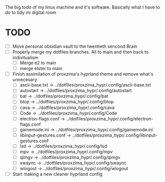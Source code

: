 The big todo of my linux machine and it's software. Basically what I have to do to tidy mi digital room

# TODO
- [ ] Move personal obsidian vault to the twentieth sencond Brain
- [ ] Properly merge my dotfiles branches. All to main and then back to indivitualism
    - [ ] Merge e2 to main
    - [ ] merge elster to main
- [ ] Finish assimilation of proxzima's hyprland theme and remove what's unnecesary 
    - [ ] ascii-base.txt -> ../dotfiles/proxzima_hypr/.config/ascii-base.txt
    - [ ] autostart -> ../dotfiles/proxzima_hypr/.config/autostart
    - [ ] bat -> ../dotfiles/proxzima_hypr/.config/bat
    - [ ] btop -> ../dotfiles/proxzima_hypr/.config/btop
    - [ ] cava -> ../dotfiles/proxzima_hypr/.config/cava
    - [ ] Code -> ../dotfiles/proxzima_hypr/.config/Code
    - [ ] electron-flags.conf -> ../dotfiles/proxzima_hypr/.config/electron-flags.conf
    - [ ] gamemode.ini -> ../dotfiles/proxzima_hypr/.config/gamemode.ini
    - [ ] libinput-gestures.conf -> ../dotfiles/proxzima_hypr/.config/libinput-gestures.conf
    - [ ] lsd -> ../dotfiles/proxzima_hypr/.config/lsd
    - [ ] mpv -> ../dotfiles/proxzima_hypr/.config/mpv
    - [ ] qimgv -> ../dotfiles/proxzima_hypr/.config/qimgv
    - [ ] swaync -> ../dotfiles/proxzima_hypr/.config/swaync
    - [ ] wlogout -> ../dotfiles/proxzima_hypr/.config/wlogout

- [ ] Start making a new cleaner hyprland config
